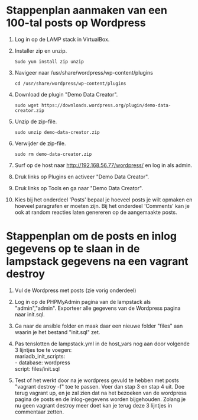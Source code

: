 # Stappenplan aanmaken van een 100-tal posts op Wordpress #

1) Log in op de LAMP stack in VirtualBox.<br>

2) Installer zip en unzip.<br>

	`Sudo yum install zip unzip`
3) Navigeer naar /usr/share/wordpress/wp-content/plugins<br>

    `cd /usr/share/wordpress/wp-content/plugins` 
4) Download de plugin "Demo Data Creator". <br>

	`sudo wget https://downloads.wordpress.org/plugin/demo-data-creator.zip` 

5) Unzip de zip-file. <br>

    `sudo unzip demo-data-creator.zip` 
6) Verwijder de zip-file. <br>

	`sudo rm demo-data-creator.zip`

7) Surf op de host naar http://192.168.56.77/wordpress/ en log in als admin. <br>

8) Druk links op Plugins en activeer "Demo Data Creator". <br>

9) Druk links op Tools en ga naar "Demo Data Creator". <br>

10) Kies bij het onderdeel 'Posts' bepaal je hoeveel posts je wilt opmaken en hoeveel paragrafen er moeten zijn. Bij het onderdeel 'Comments' kan je ook at random reacties laten genereren op de aangemaakte posts.

# Stappenplan om de posts en inlog gegevens op te slaan in de lampstack gegevens na een vagrant destroy #

1) Vul de Wordpress met posts (zie vorig onderdeel)

2) Log in op de PHPMyAdmin pagina van de lampstack als "admin","admin". Exporteer alle gegevens van de Wordpress pagina naar init.sql.

3) Ga naar de ansible folder en maak daar een nieuwe folder "files" aan waarin je het bestand "init.sql" zet.

4) Pas tenslotten de lampstack.yml in de host_vars nog aan door volgende 3 lijntjes toe te voegen:<br>
mariadb_init_scripts:<br>
    \- database: wordpress<br>
       script: files/init.sql<br>

5) Test of het werkt door na je wordpress gevuld te hebben met posts "vagrant destroy -f" toe te passen. Voer dan stap 3 en stap 4 uit. Doe terug vagrant up, en je zal zien dat na het bezoeken van de wordpress pagina de posts en de inlog-gegevens worden bijgehouden. Zolang je nu geen vagrant destroy meer doet kan je terug deze 3 lijntjes in commentaar zetten.
